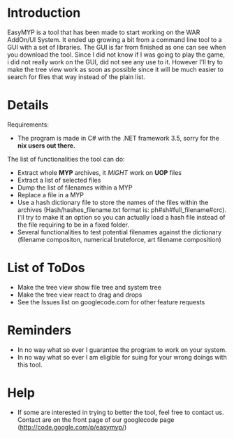 # Introduction #

EasyMYP is a tool that has been made to start working on the WAR AddOn/UI System. It ended up growing a bit from a command line tool to a GUI with a set of libraries. The GUI is far from finished as one can see when you download the tool.
Since I did not know if I was going to play the game, i did not really work on the GUI, did not see any use to it. However I'll try to make the tree view work as soon as possible since it will be much easier to search for files that way instead of the plain list.

# Details #

Requirements:
  * The program is made in C# with the .NET framework 3.5, sorry for the **nix users out there.**

The list of functionalities the tool can do:
  * Extract whole **MYP** archives, it _MIGHT_ work on **UOP** files
  * Extract a list of selected files
  * Dump the list of filenames within a MYP
  * Replace a file in a MYP
  * Use a hash dictionary file to store the names of the files within the archives (Hash/hashes\_filename.txt format is: ph#sh#full\_filename#crc). I'll try to make it an option so you can actually load a hash file instead of the file requiring to be in a fixed folder.
  * Several functionalities to test potential filenames against the dictionary (filename compositon, numerical bruteforce, art filename composition)

# List of ToDos #
  * Make the tree view show file tree and system tree
  * Make the tree view react to drag and drops
  * See the Issues list on googlecode.com for other feature requests

# Reminders #
  * In no way what so ever I guarantee the program to work on your system.
  * In no way what so ever I am eligible for suing for your wrong doings with this tool.

# Help #
  * If some are interested in trying to better the tool, feel free to contact us. Contact are on the front page of our googlecode page (http://code.google.com/p/easymyp/)
